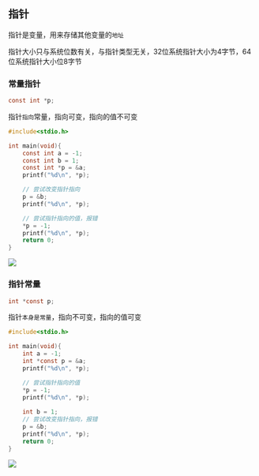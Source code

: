 <!--
 * @Description: 
 * @Version: 1.0
 * @Author: DaLao
 * @Email: dalao_li@163.com
 * @Date: 2022-01-08 10:45:40
 * @LastEditors: DaLao
 * @LastEditTime: 2022-02-20 18:13:46
-->

## 指针

指针是变量，用来存储其他变量的`地址`

指针大小只与系统位数有关，与指针类型无关，32位系统指针大小为4字节，64位系统指针大小位8字节


### 常量指针

```c
const int *p;
```

指针`指向`常量，指向可变，指向的值不可变

```c
#include<stdio.h>

int main(void){
    const int a = -1;
    const int b = 1;
    const int *p = &a;
    printf("%d\n", *p);

    // 尝试改变指针指向
    p = &b;
    printf("%d\n", *p);

    // 尝试指针指向的值，报错
    *p = -1;
    printf("%d\n", *p);
    return 0;
}
```

![](https://cdn.hurra.ltd/img/20220113112830.png)


### 指针常量

```c
int *const p;
```

指针`本身是常量`，指向不可变，指向的值可变

```c
#include<stdio.h>

int main(void){
    int a = -1;
    int *const p = &a;
    printf("%d\n", *p);

    // 尝试指针指向的值
    *p = -1;
    printf("%d\n", *p);
    
    int b = 1;
    // 尝试改变指针指向，报错
    p = &b;
    printf("%d\n", *p);
    return 0;
}
```

![](https://cdn.hurra.ltd/img/20220113113155.png)